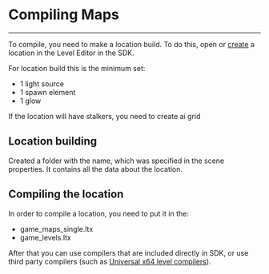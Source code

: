# Compiling Maps

___

To compile, you need to make a location build. To do this, open or [create](../blender/creating-a-location-in-blender-and-compiling-it-with-the-sdk.md) a location in the Level Editor in the SDK.

For location build this is the minimum set:

- 1 light source
- 1 spawn element
- 1 glow

If the location will have stalkers, you need to create ai grid

## Location building

Created a folder with the name, which was specified in the scene properties.
It contains all the data about the location.

## Compiling the location

In order to compile a location, you need to put it in the:

- game_maps_single.ltx
- game_levels.ltx

After that you can use compilers that are included directly in SDK, or use third party compilers (such as [Universal x64 level compilers](../modding-tools/universal-x64-level-compilers.md)).
